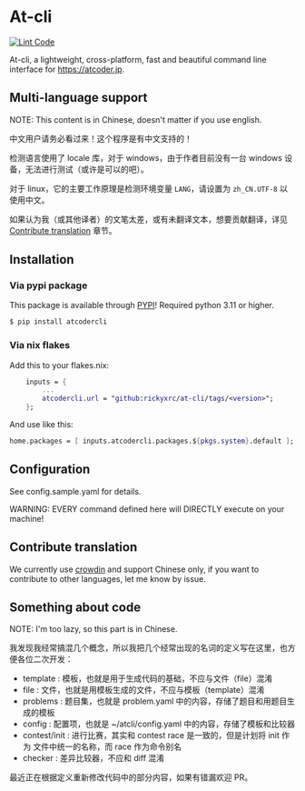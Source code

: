 # At-cli

[![Lint Code](https://github.com/Rickyxrc/at-cli/actions/workflows/lint.yml/badge.svg)](https://github.com/Rickyxrc/at-cli/actions/workflows/lint.yml)

At-cli, a lightweight, cross-platform, fast and beautiful command line interface for https://atcoder.jp.

## Multi-language support

NOTE: This content is in Chinese, doesn't matter if you use english.

中文用户请务必看过来！这个程序是有中文支持的！

检测语言使用了 locale 库，对于 windows，由于作者目前没有一台 windows 设备，无法进行测试（或许是可以的吧）。

对于 linux，它的主要工作原理是检测环境变量 `LANG`，请设置为 `zh_CN.UTF-8` 以使用中文。

如果认为我（或其他译者）的文笔太差，或有未翻译文本，想要贡献翻译，详见 [Contribute translation](#contribute-translation) 章节。

## Installation

### Via pypi package

This package is available through [PYPI](https://pypi.org/project/atcodercli/)! Required python 3.11 or higher.

```sh
$ pip install atcodercli
```

### Via nix flakes

Add this to your flakes.nix:

```nix
    inputs = {
        ...
        atcodercli.url = "github:rickyxrc/at-cli/tags/<version>";
    };
```

And use like this:

```nix
home.packages = [ inputs.atcodercli.packages.${pkgs.system}.default ];
```

## Configuration

See config.sample.yaml for details.

WARNING: EVERY command defined here will DIRECTLY execute on your machine!

## Contribute translation

We currently use [crowdin](https://crowdin.com/project/atcodercli) and support Chinese only, if you want to contribute to other languages, let me know by issue.

## Something about code

NOTE: I'm too lazy, so this part is in Chinese.

我发现我经常搞混几个概念，所以我把几个经常出现的名词的定义写在这里，也方便各位二次开发：

- template : 模板，也就是用于生成代码的基础，不应与文件（file）混淆
- file : 文件，也就是用模板生成的文件，不应与模板（template）混淆
- problems : 题目集，也就是 problem.yaml 中的内容，存储了题目和用题目生成的模板
- config : 配置项，也就是 ~/atcli/config.yaml 中的内容，存储了模板和比较器
- contest/init : 进行比赛，其实和 contest race 是一致的，但是计划将 init 作为 文件中统一的名称，而 race 作为命令别名
- checker : 差异比较器，不应和 diff 混淆

最近正在根据定义重新修改代码中的部分内容，如果有错漏欢迎 PR。


